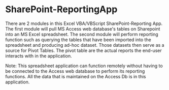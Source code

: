 # SharePoint-ReportingApp
There are 2 modules in this Excel VBA/VBScript SharePoint-Reporting App. The first module will pull MS Access web database's tables on Sharepoint into an MS Excel spreadsheet. The second module will perform reporting function such as querying the tables that have been imported into the spreadsheet and producing ad-hoc dataset. Those datasets then serve as a source for Pivot Tables. The pivot table are the actual reports the end-user interacts with in the application.

Note: This spreadsheet application can function remotely without having to be connected to the Access web database to perform its reporting functions. All the data that is maintained on the Access Db is in this application. 